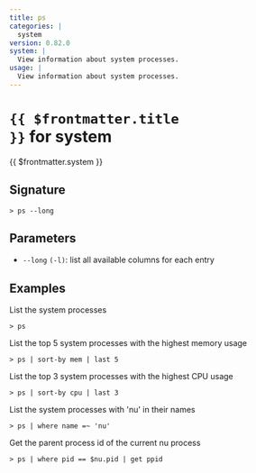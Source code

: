 ```yaml
---
title: ps
categories: |
  system
version: 0.82.0
system: |
  View information about system processes.
usage: |
  View information about system processes.
---
```


# <code>{{ $frontmatter.title }}</code> for system

<div class='command-title'>{{ $frontmatter.system }}</div>

## Signature

```> ps --long```

## Parameters

 -  `--long` `(-l)`: list all available columns for each entry

## Examples

List the system processes
```shell
> ps

```

List the top 5 system processes with the highest memory usage
```shell
> ps | sort-by mem | last 5

```

List the top 3 system processes with the highest CPU usage
```shell
> ps | sort-by cpu | last 3

```

List the system processes with 'nu' in their names
```shell
> ps | where name =~ 'nu'

```

Get the parent process id of the current nu process
```shell
> ps | where pid == $nu.pid | get ppid

```
